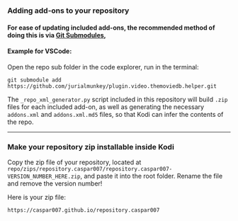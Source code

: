 ### Adding add-ons to your repository

#### For ease of updating included add-ons, the recommended method of doing this is via [Git Submodules](https://git-scm.com/book/en/v2/Git-Tools-Submodules), 
#### Example for VSCode: 
Open the repo sub folder in the code explorer, run in the terminal:

`git submodule add https://github.com/jurialmunkey/plugin.video.themoviedb.helper.git`

The `_repo_xml_generator.py` script included in this repository will build `.zip` files for each included add-on, as well as generating the necessary `addons.xml` and `addons.xml.md5` files, so that Kodi can infer the contents of the repo. 

----

### Make your repository zip installable inside Kodi
Copy the zip file of your repository, located at `repo/zips/repository.caspar007/repository.caspar007-VERSION_NUMBER_HERE.zip`,
and paste it into the root folder. Rename the file and remove the version number!

Here is your zip file:

`https://caspar007.github.io/repository.caspar007`
